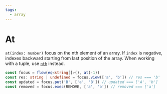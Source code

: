 ```yaml
---
tags:
  - array
---
```


# At

`at(index: number)` focus on the nth element of an array. If `index` is negative, indexes backward starting from last position of the array. When working with a tuple, use [`nth`](../lens/nth.md) instead.

```typescript
const focus = flow(eq<string[]>(), at(-1))
const res: string | undefined = focus.view(['a', 'b']) // res === 'b'
const updated = focus.put('B', ['a', 'B']) // updated === ['A', 'b']
const removed = focus.exec(REMOVE, ['a', 'b']) // removed === ['a']
```
